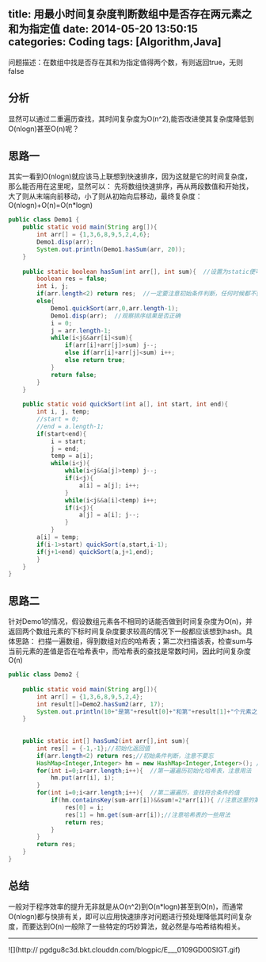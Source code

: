 title: 用最小时间复杂度判断数组中是否存在两元素之和为指定值
date: 2014-05-20 13:50:15
categories: Coding
tags: [Algorithm,Java] 
---

问题描述：在数组中找是否存在其和为指定值得两个数，有则返回true，无则false
<!-- more -->
## 分析
显然可以通过二重遍历查找，其时间复杂度为O(n^2),能否改进使其复杂度降低到O(nlogn)甚至O(n)呢？

## 思路一
其实一看到O(nlogn)就应该马上联想到快速排序，因为这就是它的时间复杂度，那么能否用在这里呢，显然可以：
先将数组快速排序，再从两段数值和开始找，大了则从末端向前移动，小了则从初始向后移动，最终复杂度：O(nlogn)+O(n)=O(n*logn)

``` java
public class Demo1 {
	public static void main(String arg[]){
   	    int arr[] = {1,3,6,8,9,5,2,4,6};
        Demo1.disp(arr);
        System.out.println(Demo1.hasSum(arr, 20));
    }
	
	public static boolean hasSum(int arr[], int sum){  //设置为static便可以使用类名直接调用函数
		boolean res = false;
		int i, j;
		if(arr.length<2) return res;  //一定要注意初始条件判断，任何时候都不要忽略
		else{
			Demo1.quickSort(arr,0,arr.length-1);
			Demo1.disp(arr);  //观察排序结果是否正确
			i = 0;
			j = arr.length-1;
			while(i<j&&arr[i]<sum){
				if(arr[i]+arr[j]>sum) j--;
				else if(arr[i]+arr[j]<sum) i++;
				else return true;
			}
			return false;
		}
	}
	
	public static void quickSort(int a[], int start, int end){
		int i, j, temp;
		//start = 0;
		//end = a.length-1;
		if(start<end){
			i = start;
			j = end;
			temp = a[i];
			while(i<j){
				while(i<j&&a[j]>temp) j--;
				if(i<j){
					a[i] = a[j]; i++;
				}
			    while(i<j&&a[i]<temp) i++;
				if(i<j){
					a[j] = a[i]; j--;
				}
			}
		a[i] = temp;	
		if(i-1>start) quickSort(a,start,i-1);
		if(j+1<end) quickSort(a,j+1,end);
		}
	}
}
```
## 思路二
针对Demo1的情况，假设数组元素各不相同的话能否做到时间复杂度为O(n)，并返回两个数组元素的下标时间复杂度要求较高的情况下一般都应该想到hash。具体思路：
扫描一遍数组，得到数组对应的哈希表；第二次扫描该表，检查sum与当前元素的差值是否在哈希表中，而哈希表的查找是常数时间，因此时间复杂度O(n)
```java
public class Demo2 {
    
	public static void main(String arg[]){
	    int arr[] = {1,3,6,8,9,5,2,4};
	    int result[]=Demo2.hasSum2(arr, 17);
        System.out.println(10+"是第"+result[0]+"和第"+result[1]+"个元素之和");
    }
	
	
	public static int[] hasSum2(int arr[],int sum){
		int res[] = {-1,-1};//初始化返回值
		if(arr.length<2) return res;//初始条件判断，注意不要忘
		HashMap<Integer,Integer> hm = new HashMap<Integer,Integer>(); //建立哈希表
		for(int i=0;i<arr.length;i++){  //第一遍遍历初始化哈希表，注意用法
			hm.put(arr[i], i);
		}
		for(int i=0;i<arr.length;i++){  //第二遍遍历，查找符合条件的值
			if(hm.containsKey(sum-arr[i])&&sum!=2*arr[i]){ //注意这里的第二个判断语句
				res[0] = i;
				res[1] = hm.get(sum-arr[i]);//注意哈希表的一些用法
				return res;
			}
		}
		return res;
	}
}
```

## 总结
一般对于程序效率的提升无非就是从O(n^2)到O(n*logn)甚至到O(n)，而通常O(nlogn)都与快排有关，即可以应用快速排序对问题进行预处理降低其时间复杂度，而要达到O(n)一般除了一些特定的巧妙算法，就必然是与哈希结构相关。
<br>



----------
![](http://
pgdgu8c3d.bkt.clouddn.com/blogpic/E___0109GD00SIGT.gif)